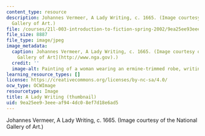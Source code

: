 ```yaml
---
content_type: resource
description: Johannes Vermeer, A Lady Writing, c. 1665. (Image courtesy of the National
  Gallery of Art.)
file: /courses/21l-003-introduction-to-fiction-spring-2002/9ea25ee93eeeaf944dc08ef7d18e6ad5_21l-003s02-th.jpg
file_size: 8887
file_type: image/jpeg
image_metadata:
  caption: Johannes Vermeer, A Lady Writing, c. 1665. (Image courtesy of the [National
    Gallery of Art](http://www.nga.gov).)
  credit: ''
  image-alt: Painting of a woman wearing an ermine-trimmed robe, writing at a desk.
learning_resource_types: []
license: https://creativecommons.org/licenses/by-nc-sa/4.0/
ocw_type: OCWImage
resourcetype: Image
title: A Lady Writing (thumbnail)
uid: 9ea25ee9-3eee-af94-4dc0-8ef7d18e6ad5
---
```

Johannes Vermeer, A Lady Writing, c. 1665. (Image courtesy of the National Gallery of Art.)